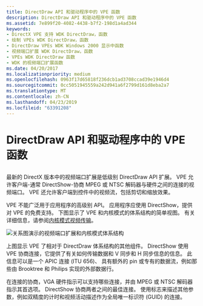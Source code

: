 ```yaml
---
title: DirectDraw API 和驱动程序中的 VPE 函数
description: DirectDraw API 和驱动程序中的 VPE 函数
ms.assetid: 7e899f20-4082-4438-b7f2-198d1a4ad344
keywords:
- DirectX VPE 支持 WDK DirectDraw，函数
- 绘制 VPEs WDK DirectDraw，函数
- DirectDraw VPEs WDK Windows 2000 显示中函数
- 视频端口扩展 WDK DirectDraw，函数
- VPEs WDK DirectDraw 函数
- WDK 的视频端口扩展函数
ms.date: 04/20/2017
ms.localizationpriority: medium
ms.openlocfilehash: 0963f17d65818f236dcb1ad3708ccad39e1946d4
ms.sourcegitcommit: 0cc5051945559a242d941a6f2799d161d8eba2a7
ms.translationtype: MT
ms.contentlocale: zh-CN
ms.lasthandoff: 04/23/2019
ms.locfileid: "63391208"
---
```

# <a name="vpe-functions-in-directdraw-api-and-driver"></a>DirectDraw API 和驱动程序中的 VPE 函数


## <span id="ddk_vpe_functions_in_directdraw_api_and_driver_gg"></span><span id="DDK_VPE_FUNCTIONS_IN_DIRECTDRAW_API_AND_DRIVER_GG"></span>


最新的 DirectX 版本中的视频端口扩展是低级别 DirectDraw API 扩展。 VPE 允许客户端-通常 DirectShow-协商 MPEG 或 NTSC 解码器与硬件之间的连接的视频端口。 VPE 还允许客户端到控件中的视频流，包括剪切和缩放效果。

VPE 不能广泛用于应用程序的高级别 API。 应用程序应使用 DirectShow，提供对 VPE 的免费支持。 下图显示了 VPE 和内核模式的体系结构的简单视图。 有关详细信息，请参阅[内核模式视频传输](kernel-mode-video-transport.md)。

![关系图演示的视频端口扩展和内核模式体系结构](images/ddfig10.png)

上图显示 VPE 了相对于 DirectDraw 体系结构的其他组件。 DirectShow 使用 VPE 协商连接，它提供了有关如何传输数据和 V 同步和 H 同步信息的信息。 此信息可以是一个 APIC 连接 (ITU 656)、 具有额外的 pin 或专有的数据流，例如那些由 Brooktree 和 Philips 实现的外部数据行。

在连接的协商，VGA 硬件指示可以支持哪些连接，并由 MPEG 或 NTSC 解码器指示其首选项。 DirectShow 协商两者之间的最佳连接。 使用标志来描述其他参数，例如双精度的计时和视频活动描述作为全局唯一标识符 (GUID) 的连接。

 

 





